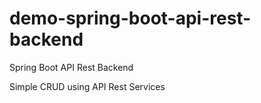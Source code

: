 # demo-spring-boot-api-rest-backend
Spring Boot API Rest Backend

Simple CRUD using API Rest Services
